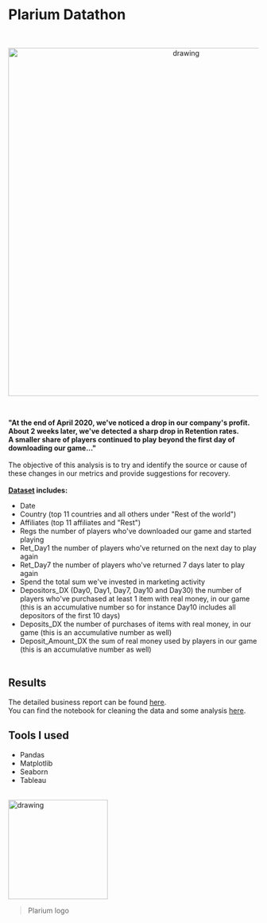 # Plarium Datathon
<br/>
<p align="center">
<img src="https://www.import.io/wp-content/uploads/2019/09/data-analysis-blog.jpg" alt="drawing" width="700"/>
</p>
<br/>

__"At the end of April 2020, we've noticed a drop in our company's profit. About 2 weeks later, we've detected a sharp drop in Retention rates. <br/>
A smaller share of players continued to play beyond the first day of downloading our game..."__ <br/><br/>
The objective of this analysis is to try and identify the source or cause of these changes in our metrics and provide suggestions for recovery.
<br/><br/>
__[Dataset](https://github.com/itsikshteinberger/Plarium-Datathon/blob/master/Plarium_Dataset.csv) includes:__
* Date
* Country (top 11 countries and all others under "Rest of the world")
* Affiliates (top 11 affiliates and "Rest")
* Regs the number of players who've downloaded our game and started playing
* Ret_Day1 the number of players who've returned on the next day to play again
* Ret_Day7 the number of players who've returned 7 days later to play again
* Spend the total sum we've invested in marketing activity
* Depositors_DX (Day0, Day1, Day7, Day10 and Day30) the number of players who've purchased at least 1 item with real money, in our game (this is an accumulative number so for instance Day10 includes all depositors of the first 10 days)
* Deposits_DX the number of purchases of items with real money, in our game (this is an accumulative number as well)
* Deposit_Amount_DX the sum of real money used by players in our game (this is an accumulative number as well)
<br/><br/>
## Results
The detailed business report can be found [here](https://github.com/itsikshteinberger/Plarium-Datathon/blob/master/Tableau/Report.md).<br/>
You can find the notebook for cleaning the data and some analysis [here](https://github.com/itsikshteinberger/Plarium-Datathon/blob/master/Datathon.ipynb).
## Tools I used
* Pandas
* Matplotlib
* Seaborn
* Tableau
<br/>
<img src="https://company.plarium.com/images/press-kits-undersea-solitaire-2.png" alt="drawing" width="200"/>

> Plarium logo
